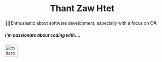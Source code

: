 <h1 align="center">Thant Zaw Htet</h1>

###

<p align="left">👨‍💻Enthusiastic about software development, especially with a focus on C#.</p>

###

<h5 align="left">I'm passionate about coding with....</h5>

###

<div align="left">
  <img src="https://cdn.jsdelivr.net/gh/devicons/devicon/icons/csharp/csharp-original.svg" height="40" alt="csharp logo"  />
</div>

###
